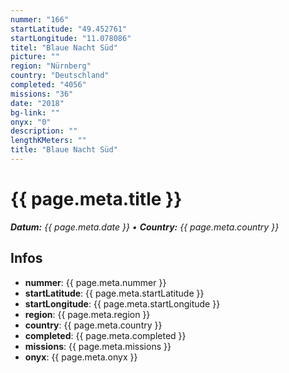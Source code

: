 ```yaml
---
nummer: "166"
startLatitude: "49.452761"
startLongitude: "11.078086"
titel: "Blaue Nacht Süd"
picture: ""
region: "Nürnberg"
country: "Deutschland"
completed: "4056"
missions: "36"
date: "2018"
bg-link: ""
onyx: "0"
description: ""
lengthKMeters: ""
title: "Blaue Nacht Süd"
---
```


# {{ page.meta.title }}
_**Datum:** {{ page.meta.date }} • **Country:** {{ page.meta.country }}_

## Infos
- **nummer**: {{ page.meta.nummer }}
- **startLatitude**: {{ page.meta.startLatitude }}
- **startLongitude**: {{ page.meta.startLongitude }}
- **region**: {{ page.meta.region }}
- **country**: {{ page.meta.country }}
- **completed**: {{ page.meta.completed }}
- **missions**: {{ page.meta.missions }}
- **onyx**: {{ page.meta.onyx }}


